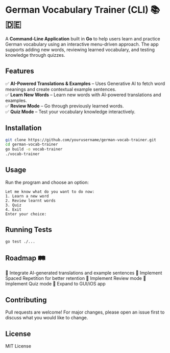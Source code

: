 # German Vocabulary Trainer (CLI) 📚🇩🇪

A **Command-Line Application** built in **Go** to help users learn and practice German vocabulary using an interactive menu-driven approach. The app supports adding new words, reviewing learned vocabulary, and testing knowledge through quizzes.

## Features
✅ **AI-Powered Translations & Examples** – Uses Generative AI to fetch word meanings and create contextual example sentences.  
✅ **Learn New Words** – Learn new words with AI-powered translations and examples.  
✅ **Review Mode** – Go through previously learned words.  
✅ **Quiz Mode** – Test your vocabulary knowledge interactively.  

## Installation

```sh
git clone https://github.com/yourusername/german-vocab-trainer.git
cd german-vocab-trainer
go build -o vocab-trainer
./vocab-trainer
```

## Usage

Run the program and choose an option:

```
Let me know what do you want to do now:
1. Learn a new word
2. Review learnt words
3. Quiz
4. Exit
Enter your choice: 
```

## Running Tests

```sh
go test ./...
```

## Roadmap 🛤️
🔹 Integrate AI-generated translations and example sentences
🔹 Implement Spaced Repetition for better retention
🔹 Implement Review mode
🔹 Implement Quiz mode
🔹 Expand to GUI/iOS app

## Contributing
Pull requests are welcome! For major changes, please open an issue first to discuss what you would like to change.

## License
MIT License
